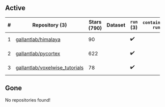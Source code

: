 ## Active
| # | Repository (3) | Stars (790) | Dataset | `run` (3) | `containers-run` | Last Modified |
| --- | --- | --- | --- | --- | --- | --- |
| 1 | [gallantlab/himalaya](https://github.com/gallantlab/himalaya) | 90 |  | :heavy_check_mark: |  | 2025-02-24 18:49:21+00:00 |
| 2 | [gallantlab/pycortex](https://github.com/gallantlab/pycortex) | 622 |  | :heavy_check_mark: |  | 2025-04-02 19:28:48+00:00 |
| 3 | [gallantlab/voxelwise_tutorials](https://github.com/gallantlab/voxelwise_tutorials) | 78 |  | :heavy_check_mark: |  | 2025-04-02 14:31:46+00:00 |

## Gone
No repositories found!
